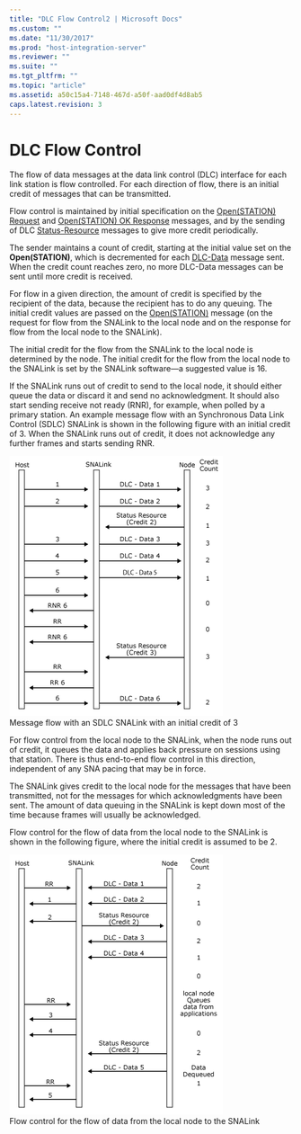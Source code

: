 ```yaml
---
title: "DLC Flow Control2 | Microsoft Docs"
ms.custom: ""
ms.date: "11/30/2017"
ms.prod: "host-integration-server"
ms.reviewer: ""
ms.suite: ""
ms.tgt_pltfrm: ""
ms.topic: "article"
ms.assetid: a50c15a4-7148-467d-a50f-aad0df4d8ab5
caps.latest.revision: 3
---
```

# DLC Flow Control
The flow of data messages at the data link control (DLC) interface for each link station is flow controlled. For each direction of flow, there is an initial credit of messages that can be transmitted.  
  
 Flow control is maintained by initial specification on the [Open(STATION) Request](../HIS2010/open-station-request1.md) and [Open(STATION) OK Response](../HIS2010/open-station-oresponse2.md) messages, and by the sending of DLC [Status-Resource](../HIS2010/status-resource-snadis-2.md) messages to give more credit periodically.  
  
 The sender maintains a count of credit, starting at the initial value set on the **Open(STATION)**, which is decremented for each [DLC-Data](../HIS2010/dlc-data2.md) message sent. When the credit count reaches zero, no more DLC-Data messages can be sent until more credit is received.  
  
 For flow in a given direction, the amount of credit is specified by the recipient of the data, because the recipient has to do any queuing. The initial credit values are passed on the [Open(STATION)](../HIS2010/open-station-2.md) message (on the request for flow from the SNALink to the local node and on the response for flow from the local node to the SNALink).  
  
 The initial credit for the flow from the SNALink to the local node is determined by the node. The initial credit for the flow from the local node to the SNALink is set by the SNALink software—a suggested value is 16.  
  
 If the SNALink runs out of credit to send to the local node, it should either queue the data or discard it and send no acknowledgment. It should also start sending receive not ready (RNR), for example, when polled by a primary station. An example message flow with an Synchronous Data Link Control (SDLC) SNALink is shown in the following figure with an initial credit of 3. When the SNALink runs out of credit, it does not acknowledge any further frames and starts sending RNR.  
  
 ![](../core/media/dev3g.gif "dev3g")  
Message flow with an SDLC SNALink with an initial credit of 3  
  
 For flow control from the local node to the SNALink, when the node runs out of credit, it queues the data and applies back pressure on sessions using that station. There is thus end-to-end flow control in this direction, independent of any SNA pacing that may be in force.  
  
 The SNALink gives credit to the local node for the messages that have been transmitted, not for the messages for which acknowledgments have been sent. The amount of data queuing in the SNALink is kept down most of the time because frames will usually be acknowledged.  
  
 Flow control for the flow of data from the local node to the SNALink is shown in the following figure, where the initial credit is assumed to be 2.  
  
 ![](../core/media/dev3ga.gif "dev3ga")  
Flow control for the flow of data from the local node to the SNALink